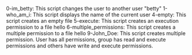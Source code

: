 0-im_betty:
This script changes the user to another user "betty"
1-who_am_i:
This script displays the name of the current user
4-empty:
This script creates an empty file
5-execute:
This script creates an execution permission to a file hello
6-multiple_permissions:
This script creates a multiple permission to a file hello
9-John_Doe:
This script creates multiple permission. User has all permissions, group has read and execute permissions and others have write and execute permissions.
